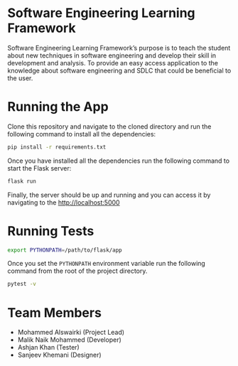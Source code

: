 
# Software Engineering Learning Framework

Software Engineering Learning Framework’s purpose is to teach the student about new techniques in software engineering and develop their skill in development and analysis. To provide an easy access application to the knowledge about software engineering and SDLC that could be beneficial to the user.

# Running the App
Clone this repository and navigate to the cloned directory and run the following command to install all the dependencies:
```bash
pip install -r requirements.txt
```

Once you have installed all the dependencies run the following command to start the Flask server:
```bash
flask run
```

Finally, the server should be up and running and you can access it by navigating to the [http://localhost:5000](http://localhost:5000)

# Running Tests
```bash
export PYTHONPATH=/path/to/flask/app
```

Once you set the `PYTHONPATH` environment variable run the following command from the root of the project directory.
```bash
pytest -v
```

# Team Members
* Mohammed Alswairki (Project Lead)
* Malik Naik Mohammed (Developer)
* Ashjan Khan (Tester)
* Sanjeev Khemani (Designer)
